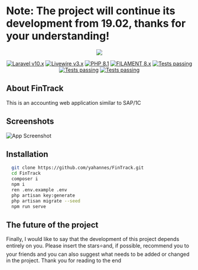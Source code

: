 
<h1>Note: The project will continue its development from 19.02, thanks for your understanding!</h1>
<p align="center">
  <img src="https://i.postimg.cc/0jfbBymv/logo.png" />
</p>

<p align="center">
    <a href="https://laravel.com"><img alt="Laravel v10.x" src="https://img.shields.io/badge/Laravel-v10.x-FF2D20?style=for-the-badge&logo=laravel"></a>
    <a href="https://livewire.laravel.com"><img alt="Livewire v3.x" src="https://img.shields.io/badge/Livewire-v3.x-FB70A9?style=for-the-badge"></a>
    <a href="https://php.net"><img alt="PHP 8.1" src="https://img.shields.io/badge/PHP-8.1-777BB4?style=for-the-badge&logo=php"></a>
    <a href="https://filamentadmin.com/docs/3.x/admin/installation"><img alt="FILAMENT 8.x" src="https://img.shields.io/badge/FILAMENT-3.x-EBB304?style=for-the-badge"></a>
    <a href="https://github.com/yahannes/fintrack/actions"><img alt="Tests passing" src="https://img.shields.io/badge/Tests-passing-green?style=for-the-badge&logo=github"></a>
    <a href="https://github.com/yahannes/FinTrack/issues"><img alt="Tests passing" src="https://img.shields.io/github/issues/yahannes/FinTrack.svg?style=for-the-badge"></a>
    <a href="https://github.com/yahannes/FinTrack/issues?q=is%3Aissue+is%3Aclosed"><img alt="Tests passing" src="https://img.shields.io/github/issues-closed/yahannes/FinTrack.svg?style=for-the-badge"></a>
</p>

## About FinTrack
This is an accounting web application similar to SAP/1C

## Screenshots

![App Screenshot](https://i.postimg.cc/cLsP48WH/image.png)


## Installation
```bash
  git clone https://github.com/yahannes/FinTrack.git
  cd FinTrack
  composer i 
  npm i
  ren .env.example .env
  php artisan key:generate
  php artisan migrate --seed
  npm run serve
```
    
## The future of the project
Finally, I would like to say that the development of this project depends entirely on you. Please insert the stars⭐and, if possible, recommend you to your friends and you can also suggest what needs to be added or changed in the project.
Thank you for reading to the end

